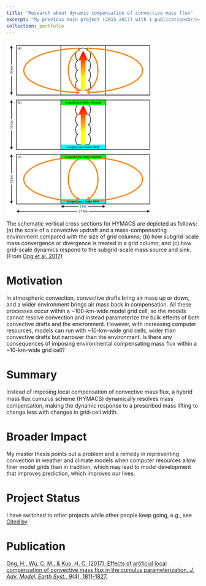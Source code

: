 ```yaml
---
title: "Research about dynamic compensation of convective mass flux"
excerpt: "My previous main project (2015-2017) with 1 publication<br/><img src='/images/Research2.png' width='400'>"
collection: portfolio
---
```


<img src='/images/Research2.png' width='400'>

The schematic vertical cross sections for HYMACS are depicted as follows: (a) the scale of a convective updraft and a mass-compensating environment compared with the size of grid columns; (b) how subgrid-scale mass convergence or divergence is treated in a grid column; and (c) how grid-scale dynamics respond to the subgrid-scale mass source and sink. (From [Ong et al. 2017](https://hingong.github.io/publication/2017-06-23-paper-title-number-1))

Motivation
====

In atmospheric convection, convective drafts bring air mass up or down, and a wider environment brings air mass back in compensation. All these processes occur within a ~100-km-wide model grid cell, so the models cannot resolve convection and instead parameterize the bulk effects of both convective drafts and the environment. However, with increasing computer resources, models can run with ~10-km-wide grid cells, wider than convective drafts but narrower than the environment. Is there any consequences of imposing environmental compensating mass flux within a ~10-km-wide grid cell?

Summary
====

Instead of imposing local compensation of convective mass flux, a hybrid mass ﬂux cumulus scheme (HYMACS) dynamically resolves mass compensation, making the dynamic response to a prescribed mass lifting to change less with changes in grid-cell width.

Broader Impact
====

My master thesis points out a problem and a remedy in representing convection in weather and climate models when computer resources allow finer model grids than in tradition, which may lead to model development that improves prediction, which improves our lives.

Project Status
====

I have switched to other projects while other people keep going, e.g., see [Cited by](https://scholar.google.com/scholar?oi=bibs&hl=en&cites=6871585193749678458&as_sdt=5)

Publication
====

[Ong, H., Wu, C. M., & Kuo, H. C. (2017). Effects of artificial local compensation of convective mass flux in the cumulus parameterization. <i>J. Adv. Model. Earth Syst., 9</i>(4), 1811-1827.](https://hingong.github.io/publication/2017-06-23-paper-title-number-1)
